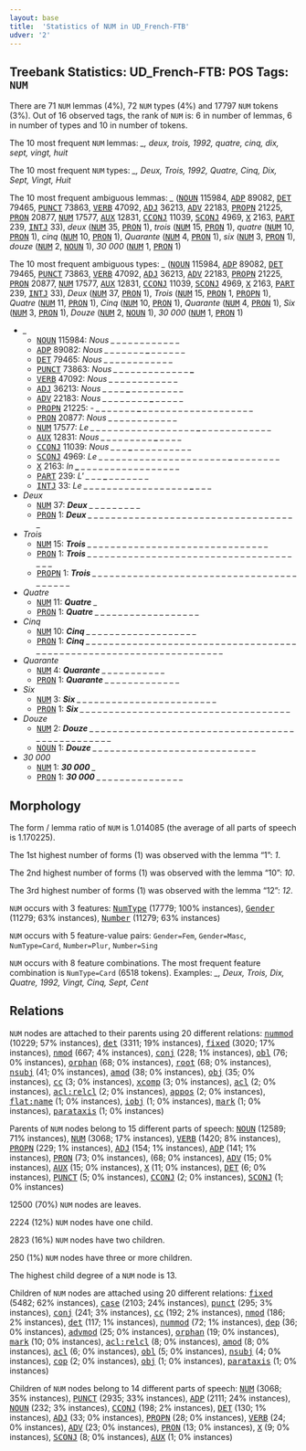 ```yaml
---
layout: base
title:  'Statistics of NUM in UD_French-FTB'
udver: '2'
---
```


## Treebank Statistics: UD_French-FTB: POS Tags: `NUM`

There are 71 `NUM` lemmas (4%), 72 `NUM` types (4%) and 17797 `NUM` tokens (3%).
Out of 16 observed tags, the rank of `NUM` is: 6 in number of lemmas, 6 in number of types and 10 in number of tokens.

The 10 most frequent `NUM` lemmas: <em>_, deux, trois, 1992, quatre, cinq, dix, sept, vingt, huit</em>

The 10 most frequent `NUM` types:  <em>_, Deux, Trois, 1992, Quatre, Cinq, Dix, Sept, Vingt, Huit</em>

The 10 most frequent ambiguous lemmas: <em>_</em> (<tt><a href="fr_ftb-pos-NOUN.html">NOUN</a></tt> 115984, <tt><a href="fr_ftb-pos-ADP.html">ADP</a></tt> 89082, <tt><a href="fr_ftb-pos-DET.html">DET</a></tt> 79465, <tt><a href="fr_ftb-pos-PUNCT.html">PUNCT</a></tt> 73863, <tt><a href="fr_ftb-pos-VERB.html">VERB</a></tt> 47092, <tt><a href="fr_ftb-pos-ADJ.html">ADJ</a></tt> 36213, <tt><a href="fr_ftb-pos-ADV.html">ADV</a></tt> 22183, <tt><a href="fr_ftb-pos-PROPN.html">PROPN</a></tt> 21225, <tt><a href="fr_ftb-pos-PRON.html">PRON</a></tt> 20877, <tt><a href="fr_ftb-pos-NUM.html">NUM</a></tt> 17577, <tt><a href="fr_ftb-pos-AUX.html">AUX</a></tt> 12831, <tt><a href="fr_ftb-pos-CCONJ.html">CCONJ</a></tt> 11039, <tt><a href="fr_ftb-pos-SCONJ.html">SCONJ</a></tt> 4969, <tt><a href="fr_ftb-pos-X.html">X</a></tt> 2163, <tt><a href="fr_ftb-pos-PART.html">PART</a></tt> 239, <tt><a href="fr_ftb-pos-INTJ.html">INTJ</a></tt> 33), <em>deux</em> (<tt><a href="fr_ftb-pos-NUM.html">NUM</a></tt> 35, <tt><a href="fr_ftb-pos-PRON.html">PRON</a></tt> 1), <em>trois</em> (<tt><a href="fr_ftb-pos-NUM.html">NUM</a></tt> 15, <tt><a href="fr_ftb-pos-PRON.html">PRON</a></tt> 1), <em>quatre</em> (<tt><a href="fr_ftb-pos-NUM.html">NUM</a></tt> 10, <tt><a href="fr_ftb-pos-PRON.html">PRON</a></tt> 1), <em>cinq</em> (<tt><a href="fr_ftb-pos-NUM.html">NUM</a></tt> 10, <tt><a href="fr_ftb-pos-PRON.html">PRON</a></tt> 1), <em>Quarante</em> (<tt><a href="fr_ftb-pos-NUM.html">NUM</a></tt> 4, <tt><a href="fr_ftb-pos-PRON.html">PRON</a></tt> 1), <em>six</em> (<tt><a href="fr_ftb-pos-NUM.html">NUM</a></tt> 3, <tt><a href="fr_ftb-pos-PRON.html">PRON</a></tt> 1), <em>douze</em> (<tt><a href="fr_ftb-pos-NUM.html">NUM</a></tt> 2, <tt><a href="fr_ftb-pos-NOUN.html">NOUN</a></tt> 1), <em>30 000</em> (<tt><a href="fr_ftb-pos-NUM.html">NUM</a></tt> 1, <tt><a href="fr_ftb-pos-PRON.html">PRON</a></tt> 1)

The 10 most frequent ambiguous types:  <em>_</em> (<tt><a href="fr_ftb-pos-NOUN.html">NOUN</a></tt> 115984, <tt><a href="fr_ftb-pos-ADP.html">ADP</a></tt> 89082, <tt><a href="fr_ftb-pos-DET.html">DET</a></tt> 79465, <tt><a href="fr_ftb-pos-PUNCT.html">PUNCT</a></tt> 73863, <tt><a href="fr_ftb-pos-VERB.html">VERB</a></tt> 47092, <tt><a href="fr_ftb-pos-ADJ.html">ADJ</a></tt> 36213, <tt><a href="fr_ftb-pos-ADV.html">ADV</a></tt> 22183, <tt><a href="fr_ftb-pos-PROPN.html">PROPN</a></tt> 21225, <tt><a href="fr_ftb-pos-PRON.html">PRON</a></tt> 20877, <tt><a href="fr_ftb-pos-NUM.html">NUM</a></tt> 17577, <tt><a href="fr_ftb-pos-AUX.html">AUX</a></tt> 12831, <tt><a href="fr_ftb-pos-CCONJ.html">CCONJ</a></tt> 11039, <tt><a href="fr_ftb-pos-SCONJ.html">SCONJ</a></tt> 4969, <tt><a href="fr_ftb-pos-X.html">X</a></tt> 2163, <tt><a href="fr_ftb-pos-PART.html">PART</a></tt> 239, <tt><a href="fr_ftb-pos-INTJ.html">INTJ</a></tt> 33), <em>Deux</em> (<tt><a href="fr_ftb-pos-NUM.html">NUM</a></tt> 37, <tt><a href="fr_ftb-pos-PRON.html">PRON</a></tt> 1), <em>Trois</em> (<tt><a href="fr_ftb-pos-NUM.html">NUM</a></tt> 15, <tt><a href="fr_ftb-pos-PRON.html">PRON</a></tt> 1, <tt><a href="fr_ftb-pos-PROPN.html">PROPN</a></tt> 1), <em>Quatre</em> (<tt><a href="fr_ftb-pos-NUM.html">NUM</a></tt> 11, <tt><a href="fr_ftb-pos-PRON.html">PRON</a></tt> 1), <em>Cinq</em> (<tt><a href="fr_ftb-pos-NUM.html">NUM</a></tt> 10, <tt><a href="fr_ftb-pos-PRON.html">PRON</a></tt> 1), <em>Quarante</em> (<tt><a href="fr_ftb-pos-NUM.html">NUM</a></tt> 4, <tt><a href="fr_ftb-pos-PRON.html">PRON</a></tt> 1), <em>Six</em> (<tt><a href="fr_ftb-pos-NUM.html">NUM</a></tt> 3, <tt><a href="fr_ftb-pos-PRON.html">PRON</a></tt> 1), <em>Douze</em> (<tt><a href="fr_ftb-pos-NUM.html">NUM</a></tt> 2, <tt><a href="fr_ftb-pos-NOUN.html">NOUN</a></tt> 1), <em>30 000</em> (<tt><a href="fr_ftb-pos-NUM.html">NUM</a></tt> 1, <tt><a href="fr_ftb-pos-PRON.html">PRON</a></tt> 1)


* <em>_</em>
  * <tt><a href="fr_ftb-pos-NOUN.html">NOUN</a></tt> 115984: <em>Nous _ _ <b>_</b> _ _ _ <b>_</b> _ _ _ _ _ _ _</em>
  * <tt><a href="fr_ftb-pos-ADP.html">ADP</a></tt> 89082: <em>Nous _ _ _ _ _ _ _ <b>_</b> _ _ _ _ _ _</em>
  * <tt><a href="fr_ftb-pos-DET.html">DET</a></tt> 79465: <em>Nous _ <b>_</b> _ _ _ <b>_</b> _ _ _ _ _ _ _ _</em>
  * <tt><a href="fr_ftb-pos-PUNCT.html">PUNCT</a></tt> 73863: <em>Nous _ _ _ _ _ _ _ _ _ _ _ _ _ <b>_</b></em>
  * <tt><a href="fr_ftb-pos-VERB.html">VERB</a></tt> 47092: <em>Nous <b>_</b> _ _ _ _ _ _ _ _ _ _ _ <b>_</b> _</em>
  * <tt><a href="fr_ftb-pos-ADJ.html">ADJ</a></tt> 36213: <em>Nous _ _ _ _ <b>_</b> _ _ _ _ _ _ _ _ _</em>
  * <tt><a href="fr_ftb-pos-ADV.html">ADV</a></tt> 22183: <em>Nous _ _ _ _ _ _ _ _ <b>_</b> _ _ _ _ _</em>
  * <tt><a href="fr_ftb-pos-PROPN.html">PROPN</a></tt> 21225: <em>- _ _ _ _ _ _ _ <b>_</b> _ _ _ _ _ _ _ _ _ _ _ _ _ _ _ _ _ _ _</em>
  * <tt><a href="fr_ftb-pos-PRON.html">PRON</a></tt> 20877: <em>Nous _ _ _ _ _ _ _ _ _ _ <b>_</b> <b>_</b> _ _</em>
  * <tt><a href="fr_ftb-pos-NUM.html">NUM</a></tt> 17577: <em>Le _ _ _ _ _ _ _ _ _ _ _ _ _ _ _ _ _ _ <b>_</b> _ _ _ _ _ _ _ _ _ _ _ _</em>
  * <tt><a href="fr_ftb-pos-AUX.html">AUX</a></tt> 12831: <em>Nous _ _ _ _ _ _ _ _ _ <b>_</b> _ _ _ _</em>
  * <tt><a href="fr_ftb-pos-CCONJ.html">CCONJ</a></tt> 11039: <em>Nous _ _ _ <b>_</b> _ _ _ _ _ _ _ _ _ _</em>
  * <tt><a href="fr_ftb-pos-SCONJ.html">SCONJ</a></tt> 4969: <em>Le _ _ _ _ _ _ _ _ _ _ _ _ _ _ _ _ _ _ _ _ _ _ <b>_</b> _ _ _ _ _ _ _ _</em>
  * <tt><a href="fr_ftb-pos-X.html">X</a></tt> 2163: <em>In <b>_</b> _ _ _ _ _ _ _ _ _ _ _ _ _ _ _ _ _</em>
  * <tt><a href="fr_ftb-pos-PART.html">PART</a></tt> 239: <em>L' _ _ _ <b>_</b> _ _ _ _ _ _ _</em>
  * <tt><a href="fr_ftb-pos-INTJ.html">INTJ</a></tt> 33: <em>Le _ _ _ _ _ _ _ _ _ _ _ _ _ _ _ _ _ _ <b>_</b> _ _ _</em>
* <em>Deux</em>
  * <tt><a href="fr_ftb-pos-NUM.html">NUM</a></tt> 37: <em><b>Deux</b> _ _ _ _ _ _ _ _ _</em>
  * <tt><a href="fr_ftb-pos-PRON.html">PRON</a></tt> 1: <em><b>Deux</b> _ _ _ _ _ _ _ _ _ _ _ _ _ _ _ _ _ _ _ _ _ _ _ _ _ _ _ _ _ _ _ _ _ _ _ _</em>
* <em>Trois</em>
  * <tt><a href="fr_ftb-pos-NUM.html">NUM</a></tt> 15: <em><b>Trois</b> _ _ _ _ _ _ _ _ _ _ _ _ _ _ _ _ _ _ _ _ _ _ _ _ _ _ _ _ _ _ _</em>
  * <tt><a href="fr_ftb-pos-PRON.html">PRON</a></tt> 1: <em><b>Trois</b> _ _ _ _ _ _ _ _ _ _ _ _ _ _ _ _ _ _ _ _ _ _ _ _ _ _ _ _ _ _ _ _ _ _ _ _ _ _</em>
  * <tt><a href="fr_ftb-pos-PROPN.html">PROPN</a></tt> 1: <em><b>Trois</b> _ _ _ _ _ _ _ _ _ _ _ _ _ _ _ _ _ _ _ _ _ _ _ _ _ _ _ _ _ _ _ _ _ _ _ _ _ _ _ _ _</em>
* <em>Quatre</em>
  * <tt><a href="fr_ftb-pos-NUM.html">NUM</a></tt> 11: <em><b>Quatre</b> _</em>
  * <tt><a href="fr_ftb-pos-PRON.html">PRON</a></tt> 1: <em><b>Quatre</b> _ _ _ _ _ _ _ _ _ _ _ _ _ _ _ _ _ _</em>
* <em>Cinq</em>
  * <tt><a href="fr_ftb-pos-NUM.html">NUM</a></tt> 10: <em><b>Cinq</b> _ _ _ _ _ _ _ _ _ _ _ _ _ _ _ _ _ _ _</em>
  * <tt><a href="fr_ftb-pos-PRON.html">PRON</a></tt> 1: <em><b>Cinq</b> _ _ _ _ _ _ _ _ _ _ _ _ _ _ _ _ _ _ _ _ _ _ _ _ _ _ _ _ _ _ _ _ _ _ _ _ _ _ _ _ _ _ _ _ _ _ _ _ _ _ _ _ _ _ _ _ _ _ _ _ _ _ _ _ _ _ _ _</em>
* <em>Quarante</em>
  * <tt><a href="fr_ftb-pos-NUM.html">NUM</a></tt> 4: <em><b>Quarante</b> _ _ _ _ _ _ _ _ _ _ _</em>
  * <tt><a href="fr_ftb-pos-PRON.html">PRON</a></tt> 1: <em><b>Quarante</b> _ _ _ _ _ _ _ _ _ _ _ _ _</em>
* <em>Six</em>
  * <tt><a href="fr_ftb-pos-NUM.html">NUM</a></tt> 3: <em><b>Six</b> _ _ _ _ _ _ _ _ _ _ _ _ _ _ _ _ _ _ _ _ _ _ _ _</em>
  * <tt><a href="fr_ftb-pos-PRON.html">PRON</a></tt> 1: <em><b>Six</b> _ _ _ _ _ _ _ _ _ _ _ _ _ _ _ _ _ _ _ _ _ _ _ _ _ _ _ _ _ _ _ _ _ _ _ _</em>
* <em>Douze</em>
  * <tt><a href="fr_ftb-pos-NUM.html">NUM</a></tt> 2: <em><b>Douze</b> _ _ _ _ _ _ _ _ _ _ _ _ _ _ _ _ _ _ _ _ _ _ _ _ _ _ _ _ _ _ _ _ _ _ _ _ _ _ _ _ _ _ _ _ _ _ _ _</em>
  * <tt><a href="fr_ftb-pos-NOUN.html">NOUN</a></tt> 1: <em><b>Douze</b> _ _ _ _ _ _ _ _ _ _ _ _ _ _ _ _ _ _ _ _ _ _ _ _ _ _ _ _</em>
* <em>30 000</em>
  * <tt><a href="fr_ftb-pos-NUM.html">NUM</a></tt> 1: <em><b>30 000</b> _</em>
  * <tt><a href="fr_ftb-pos-PRON.html">PRON</a></tt> 1: <em><b>30 000</b> _ _ _ _ _ _ _ _ _ _ _ _ _ _ _</em>

## Morphology

The form / lemma ratio of `NUM` is 1.014085 (the average of all parts of speech is 1.170225).

The 1st highest number of forms (1) was observed with the lemma “1”: <em>1</em>.

The 2nd highest number of forms (1) was observed with the lemma “10”: <em>10</em>.

The 3rd highest number of forms (1) was observed with the lemma “12”: <em>12</em>.

`NUM` occurs with 3 features: <tt><a href="fr_ftb-feat-NumType.html">NumType</a></tt> (17779; 100% instances), <tt><a href="fr_ftb-feat-Gender.html">Gender</a></tt> (11279; 63% instances), <tt><a href="fr_ftb-feat-Number.html">Number</a></tt> (11279; 63% instances)

`NUM` occurs with 5 feature-value pairs: `Gender=Fem`, `Gender=Masc`, `NumType=Card`, `Number=Plur`, `Number=Sing`

`NUM` occurs with 8 feature combinations.
The most frequent feature combination is `NumType=Card` (6518 tokens).
Examples: <em>_, Deux, Trois, Dix, Quatre, 1992, Vingt, Cinq, Sept, Cent</em>


## Relations

`NUM` nodes are attached to their parents using 20 different relations: <tt><a href="fr_ftb-dep-nummod.html">nummod</a></tt> (10229; 57% instances), <tt><a href="fr_ftb-dep-det.html">det</a></tt> (3311; 19% instances), <tt><a href="fr_ftb-dep-fixed.html">fixed</a></tt> (3020; 17% instances), <tt><a href="fr_ftb-dep-nmod.html">nmod</a></tt> (667; 4% instances), <tt><a href="fr_ftb-dep-conj.html">conj</a></tt> (228; 1% instances), <tt><a href="fr_ftb-dep-obl.html">obl</a></tt> (76; 0% instances), <tt><a href="fr_ftb-dep-orphan.html">orphan</a></tt> (68; 0% instances), <tt><a href="fr_ftb-dep-root.html">root</a></tt> (68; 0% instances), <tt><a href="fr_ftb-dep-nsubj.html">nsubj</a></tt> (41; 0% instances), <tt><a href="fr_ftb-dep-amod.html">amod</a></tt> (38; 0% instances), <tt><a href="fr_ftb-dep-obj.html">obj</a></tt> (35; 0% instances), <tt><a href="fr_ftb-dep-cc.html">cc</a></tt> (3; 0% instances), <tt><a href="fr_ftb-dep-xcomp.html">xcomp</a></tt> (3; 0% instances), <tt><a href="fr_ftb-dep-acl.html">acl</a></tt> (2; 0% instances), <tt><a href="fr_ftb-dep-acl-relcl.html">acl:relcl</a></tt> (2; 0% instances), <tt><a href="fr_ftb-dep-appos.html">appos</a></tt> (2; 0% instances), <tt><a href="fr_ftb-dep-flat-name.html">flat:name</a></tt> (1; 0% instances), <tt><a href="fr_ftb-dep-iobj.html">iobj</a></tt> (1; 0% instances), <tt><a href="fr_ftb-dep-mark.html">mark</a></tt> (1; 0% instances), <tt><a href="fr_ftb-dep-parataxis.html">parataxis</a></tt> (1; 0% instances)

Parents of `NUM` nodes belong to 15 different parts of speech: <tt><a href="fr_ftb-pos-NOUN.html">NOUN</a></tt> (12589; 71% instances), <tt><a href="fr_ftb-pos-NUM.html">NUM</a></tt> (3068; 17% instances), <tt><a href="fr_ftb-pos-VERB.html">VERB</a></tt> (1420; 8% instances), <tt><a href="fr_ftb-pos-PROPN.html">PROPN</a></tt> (229; 1% instances), <tt><a href="fr_ftb-pos-ADJ.html">ADJ</a></tt> (154; 1% instances), <tt><a href="fr_ftb-pos-ADP.html">ADP</a></tt> (141; 1% instances), <tt><a href="fr_ftb-pos-PRON.html">PRON</a></tt> (73; 0% instances),  (68; 0% instances), <tt><a href="fr_ftb-pos-ADV.html">ADV</a></tt> (15; 0% instances), <tt><a href="fr_ftb-pos-AUX.html">AUX</a></tt> (15; 0% instances), <tt><a href="fr_ftb-pos-X.html">X</a></tt> (11; 0% instances), <tt><a href="fr_ftb-pos-DET.html">DET</a></tt> (6; 0% instances), <tt><a href="fr_ftb-pos-PUNCT.html">PUNCT</a></tt> (5; 0% instances), <tt><a href="fr_ftb-pos-CCONJ.html">CCONJ</a></tt> (2; 0% instances), <tt><a href="fr_ftb-pos-SCONJ.html">SCONJ</a></tt> (1; 0% instances)

12500 (70%) `NUM` nodes are leaves.

2224 (12%) `NUM` nodes have one child.

2823 (16%) `NUM` nodes have two children.

250 (1%) `NUM` nodes have three or more children.

The highest child degree of a `NUM` node is 13.

Children of `NUM` nodes are attached using 20 different relations: <tt><a href="fr_ftb-dep-fixed.html">fixed</a></tt> (5482; 62% instances), <tt><a href="fr_ftb-dep-case.html">case</a></tt> (2103; 24% instances), <tt><a href="fr_ftb-dep-punct.html">punct</a></tt> (295; 3% instances), <tt><a href="fr_ftb-dep-conj.html">conj</a></tt> (241; 3% instances), <tt><a href="fr_ftb-dep-cc.html">cc</a></tt> (192; 2% instances), <tt><a href="fr_ftb-dep-nmod.html">nmod</a></tt> (186; 2% instances), <tt><a href="fr_ftb-dep-det.html">det</a></tt> (117; 1% instances), <tt><a href="fr_ftb-dep-nummod.html">nummod</a></tt> (72; 1% instances), <tt><a href="fr_ftb-dep-dep.html">dep</a></tt> (36; 0% instances), <tt><a href="fr_ftb-dep-advmod.html">advmod</a></tt> (25; 0% instances), <tt><a href="fr_ftb-dep-orphan.html">orphan</a></tt> (19; 0% instances), <tt><a href="fr_ftb-dep-mark.html">mark</a></tt> (10; 0% instances), <tt><a href="fr_ftb-dep-acl-relcl.html">acl:relcl</a></tt> (8; 0% instances), <tt><a href="fr_ftb-dep-amod.html">amod</a></tt> (8; 0% instances), <tt><a href="fr_ftb-dep-acl.html">acl</a></tt> (6; 0% instances), <tt><a href="fr_ftb-dep-obl.html">obl</a></tt> (5; 0% instances), <tt><a href="fr_ftb-dep-nsubj.html">nsubj</a></tt> (4; 0% instances), <tt><a href="fr_ftb-dep-cop.html">cop</a></tt> (2; 0% instances), <tt><a href="fr_ftb-dep-obj.html">obj</a></tt> (1; 0% instances), <tt><a href="fr_ftb-dep-parataxis.html">parataxis</a></tt> (1; 0% instances)

Children of `NUM` nodes belong to 14 different parts of speech: <tt><a href="fr_ftb-pos-NUM.html">NUM</a></tt> (3068; 35% instances), <tt><a href="fr_ftb-pos-PUNCT.html">PUNCT</a></tt> (2935; 33% instances), <tt><a href="fr_ftb-pos-ADP.html">ADP</a></tt> (2111; 24% instances), <tt><a href="fr_ftb-pos-NOUN.html">NOUN</a></tt> (232; 3% instances), <tt><a href="fr_ftb-pos-CCONJ.html">CCONJ</a></tt> (198; 2% instances), <tt><a href="fr_ftb-pos-DET.html">DET</a></tt> (130; 1% instances), <tt><a href="fr_ftb-pos-ADJ.html">ADJ</a></tt> (33; 0% instances), <tt><a href="fr_ftb-pos-PROPN.html">PROPN</a></tt> (28; 0% instances), <tt><a href="fr_ftb-pos-VERB.html">VERB</a></tt> (24; 0% instances), <tt><a href="fr_ftb-pos-ADV.html">ADV</a></tt> (23; 0% instances), <tt><a href="fr_ftb-pos-PRON.html">PRON</a></tt> (13; 0% instances), <tt><a href="fr_ftb-pos-X.html">X</a></tt> (9; 0% instances), <tt><a href="fr_ftb-pos-SCONJ.html">SCONJ</a></tt> (8; 0% instances), <tt><a href="fr_ftb-pos-AUX.html">AUX</a></tt> (1; 0% instances)

